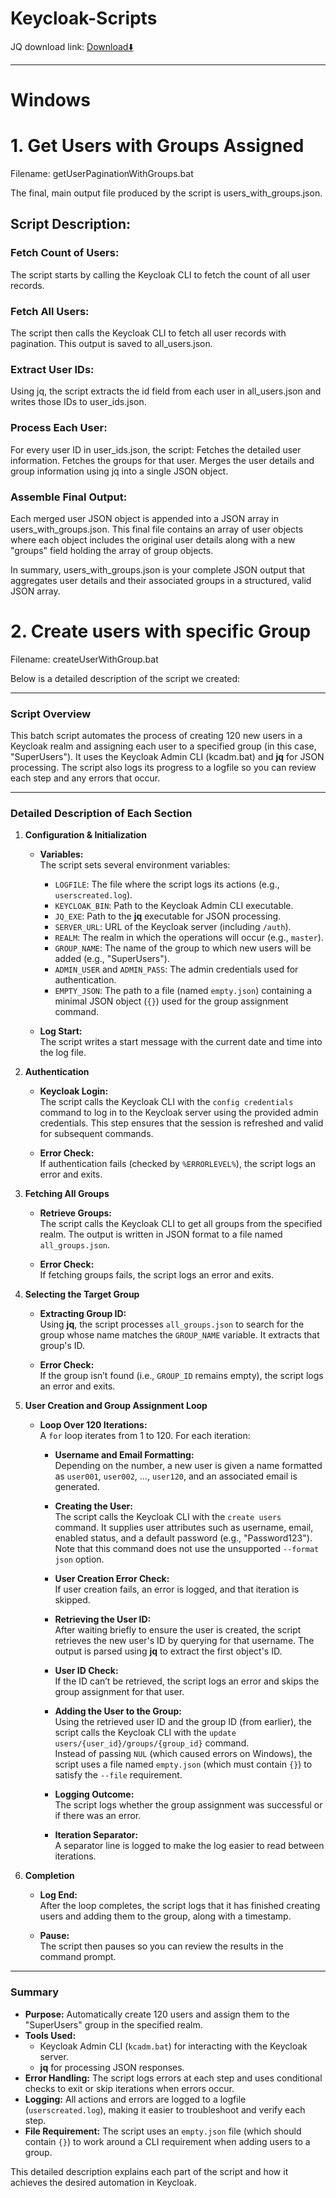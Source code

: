 # Keycloak-Scripts

JQ download link: [Download⬇️](https://jqlang.org/download/) 

---

# Windows

# 1. Get Users with Groups Assigned

Filename: getUserPaginationWithGroups.bat

The final, main output file produced by the script is users_with_groups.json.
## Script Description:

### Fetch Count of Users:
The script starts by calling the Keycloak CLI to fetch the count of all user records.

### Fetch All Users:
The script then calls the Keycloak CLI to fetch all user records with pagination. This output is saved to all_users.json.

### Extract User IDs:
Using jq, the script extracts the id field from each user in all_users.json and writes those IDs to user_ids.json.

### Process Each User:
For every user ID in user_ids.json, the script:
Fetches the detailed user information.
Fetches the groups for that user.
Merges the user details and group information using jq into a single JSON object.

### Assemble Final Output:
Each merged user JSON object is appended into a JSON array in users_with_groups.json. This final file contains an array of user objects where each object includes the original user details along with a new "groups" field holding the array of group objects.

In summary, users_with_groups.json is your complete JSON output that aggregates user details and their associated groups in a structured, valid JSON array.

# 2. Create users with specific Group

Filename: createUserWithGroup.bat

Below is a detailed description of the script we created:

---

### Script Overview

This batch script automates the process of creating 120 new users in a Keycloak realm and assigning each user to a specified group (in this case, "SuperUsers"). It uses the Keycloak Admin CLI (kcadm.bat) and **jq** for JSON processing. The script also logs its progress to a logfile so you can review each step and any errors that occur.

---

### Detailed Description of Each Section

1. **Configuration & Initialization**

   - **Variables:**  
     The script sets several environment variables:
     - `LOGFILE`: The file where the script logs its actions (e.g., `userscreated.log`).
     - `KEYCLOAK_BIN`: Path to the Keycloak Admin CLI executable.
     - `JQ_EXE`: Path to the **jq** executable for JSON processing.
     - `SERVER_URL`: URL of the Keycloak server (including `/auth`).
     - `REALM`: The realm in which the operations will occur (e.g., `master`).
     - `GROUP_NAME`: The name of the group to which new users will be added (e.g., "SuperUsers").
     - `ADMIN_USER` and `ADMIN_PASS`: The admin credentials used for authentication.
     - `EMPTY_JSON`: The path to a file (named `empty.json`) containing a minimal JSON object (`{}`) used for the group assignment command.

   - **Log Start:**  
     The script writes a start message with the current date and time into the log file.

2. **Authentication**

   - **Keycloak Login:**  
     The script calls the Keycloak CLI with the `config credentials` command to log in to the Keycloak server using the provided admin credentials. This step ensures that the session is refreshed and valid for subsequent commands.

   - **Error Check:**  
     If authentication fails (checked by `%ERRORLEVEL%`), the script logs an error and exits.

3. **Fetching All Groups**

   - **Retrieve Groups:**  
     The script calls the Keycloak CLI to get all groups from the specified realm. The output is written in JSON format to a file named `all_groups.json`.

   - **Error Check:**  
     If fetching groups fails, the script logs an error and exits.

4. **Selecting the Target Group**

   - **Extracting Group ID:**  
     Using **jq**, the script processes `all_groups.json` to search for the group whose name matches the `GROUP_NAME` variable. It extracts that group's ID.
     
   - **Error Check:**  
     If the group isn’t found (i.e., `GROUP_ID` remains empty), the script logs an error and exits.

5. **User Creation and Group Assignment Loop**

   - **Loop Over 120 Iterations:**  
     A `for` loop iterates from 1 to 120. For each iteration:
     
     - **Username and Email Formatting:**  
       Depending on the number, a new user is given a name formatted as `user001`, `user002`, ..., `user120`, and an associated email is generated.
     
     - **Creating the User:**  
       The script calls the Keycloak CLI with the `create users` command. It supplies user attributes such as username, email, enabled status, and a default password (e.g., "Password123"). Note that this command does not use the unsupported `--format json` option.
     
     - **User Creation Error Check:**  
       If user creation fails, an error is logged, and that iteration is skipped.
     
     - **Retrieving the User ID:**  
       After waiting briefly to ensure the user is created, the script retrieves the new user's ID by querying for that username. The output is parsed using **jq** to extract the first object's ID.
     
     - **User ID Check:**  
       If the ID can’t be retrieved, the script logs an error and skips the group assignment for that user.
     
     - **Adding the User to the Group:**  
       Using the retrieved user ID and the group ID (from earlier), the script calls the Keycloak CLI with the `update users/{user_id}/groups/{group_id}` command.  
       Instead of passing `NUL` (which caused errors on Windows), the script uses a file named `empty.json` (which must contain `{}`) to satisfy the `--file` requirement.
     
     - **Logging Outcome:**  
       The script logs whether the group assignment was successful or if there was an error.
     
     - **Iteration Separator:**  
       A separator line is logged to make the log easier to read between iterations.

6. **Completion**

   - **Log End:**  
     After the loop completes, the script logs that it has finished creating users and adding them to the group, along with a timestamp.
     
   - **Pause:**  
     The script then pauses so you can review the results in the command prompt.

---

### Summary

- **Purpose:** Automatically create 120 users and assign them to the "SuperUsers" group in the specified realm.
- **Tools Used:**  
  - Keycloak Admin CLI (`kcadm.bat`) for interacting with the Keycloak server.  
  - **jq** for processing JSON responses.
- **Error Handling:** The script logs errors at each step and uses conditional checks to exit or skip iterations when errors occur.
- **Logging:** All actions and errors are logged to a logfile (`userscreated.log`), making it easier to troubleshoot and verify each step.
- **File Requirement:** The script uses an `empty.json` file (which should contain `{}`) to work around a CLI requirement when adding users to a group.

This detailed description explains each part of the script and how it achieves the desired automation in Keycloak.
